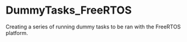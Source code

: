 # DummyTasks_FreeRTOS
Creating a series of running dummy tasks to be ran with the FreeRTOS platform.

